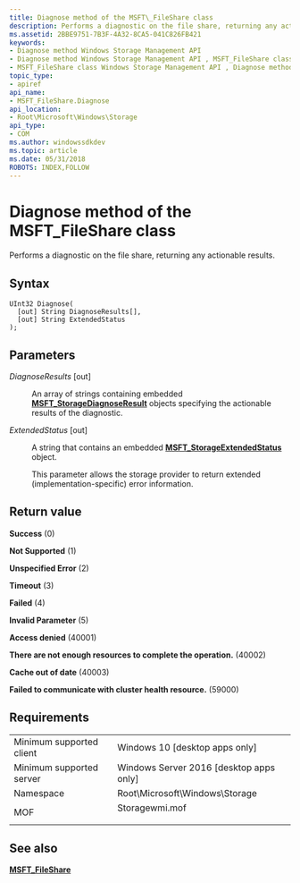 ```yaml
---
title: Diagnose method of the MSFT\_FileShare class
description: Performs a diagnostic on the file share, returning any actionable results.
ms.assetid: 2BBE9751-7B3F-4A32-8CA5-041C826FB421
keywords:
- Diagnose method Windows Storage Management API
- Diagnose method Windows Storage Management API , MSFT_FileShare class
- MSFT_FileShare class Windows Storage Management API , Diagnose method
topic_type:
- apiref
api_name:
- MSFT_FileShare.Diagnose
api_location:
- Root\Microsoft\Windows\Storage
api_type:
- COM
ms.author: windowssdkdev
ms.topic: article
ms.date: 05/31/2018
ROBOTS: INDEX,FOLLOW
---
```


# Diagnose method of the MSFT\_FileShare class

Performs a diagnostic on the file share, returning any actionable results.

## Syntax


```mof
UInt32 Diagnose(
  [out] String DiagnoseResults[],
  [out] String ExtendedStatus
);
```



## Parameters

<dl> <dt>

*DiagnoseResults* \[out\]
</dt> <dd>

An array of strings containing embedded [**MSFT\_StorageDiagnoseResult**](msft-storagediagnoseresult.md) objects specifying the actionable results of the diagnostic.

</dd> <dt>

*ExtendedStatus* \[out\]
</dt> <dd>

A string that contains an embedded [**MSFT\_StorageExtendedStatus**](msft-storageextendedstatus.md) object.

This parameter allows the storage provider to return extended (implementation-specific) error information.

</dd> </dl>

## Return value

<dl> <dt>

**Success** (0)
</dt> <dt>

**Not Supported** (1)
</dt> <dt>

**Unspecified Error** (2)
</dt> <dt>

**Timeout** (3)
</dt> <dt>

**Failed** (4)
</dt> <dt>

**Invalid Parameter** (5)
</dt> <dt>

**Access denied** (40001)
</dt> <dt>

**There are not enough resources to complete the operation.** (40002)
</dt> <dt>

**Cache out of date** (40003)
</dt> <dt>

**Failed to communicate with cluster health resource.** (59000)
</dt> </dl>

## Requirements



|                                     |                                                                                           |
|-------------------------------------|-------------------------------------------------------------------------------------------|
| Minimum supported client<br/> | Windows 10 \[desktop apps only\]<br/>                                               |
| Minimum supported server<br/> | Windows Server 2016 \[desktop apps only\]<br/>                                      |
| Namespace<br/>                | Root\\Microsoft\\Windows\\Storage<br/>                                              |
| MOF<br/>                      | <dl> <dt>Storagewmi.mof</dt> </dl> |



## See also

<dl> <dt>

[**MSFT\_FileShare**](msft-fileshare.md)
</dt> </dl>

 

 





